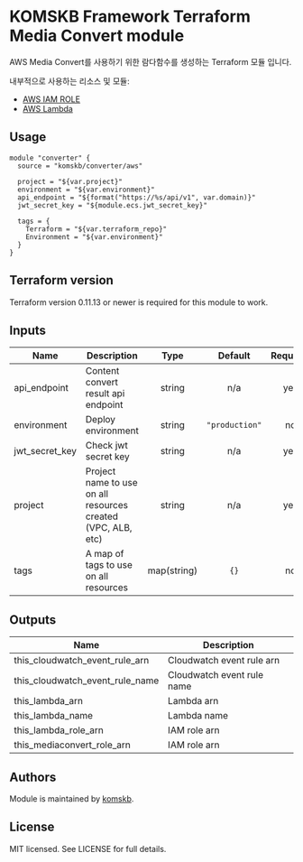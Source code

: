 # KOMSKB Framework Terraform Media Convert module 

AWS Media Convert를 사용하기 위한 람다함수를 생성하는 Terraform 모듈 입니다.

내부적으로 사용하는 리소스 및 모듈:

* [AWS IAM ROLE](https://www.terraform.io/docs/providers/aws/r/iam_role.html)
* [AWS Lambda](https://www.terraform.io/docs/providers/aws/r/lambda_function.html)


## Usage

```hcl
module "converter" {
  source = "komskb/converter/aws"

  project = "${var.project}"
  environment = "${var.environment}"
  api_endpoint = "${format("https://%s/api/v1", var.domain)}"
  jwt_secret_key = "${module.ecs.jwt_secret_key}"

  tags = {
    Terraform = "${var.terraform_repo}"
    Environment = "${var.environment}"
  }
}
```

## Terraform version

Terraform version 0.11.13 or newer is required for this module to work.


<!-- BEGINNING OF PRE-COMMIT-TERRAFORM DOCS HOOK -->
## Inputs

| Name | Description | Type | Default | Required |
|------|-------------|:----:|:-----:|:-----:|
| api\_endpoint | Content convert result api endpoint | string | n/a | yes |
| environment | Deploy environment | string | `"production"` | no |
| jwt\_secret\_key | Check jwt secret key | string | n/a | yes |
| project | Project name to use on all resources created (VPC, ALB, etc) | string | n/a | yes |
| tags | A map of tags to use on all resources | map(string) | `{}` | no |

## Outputs

| Name | Description |
|------|-------------|
| this\_cloudwatch\_event\_rule\_arn | Cloudwatch event rule arn |
| this\_cloudwatch\_event\_rule\_name | Cloudwatch event rule name |
| this\_lambda\_arn | Lambda arn |
| this\_lambda\_name | Lambda name |
| this\_lambda\_role\_arn | IAM role arn |
| this\_mediaconvert\_role\_arn | IAM role arn |

<!-- END OF PRE-COMMIT-TERRAFORM DOCS HOOK -->


## Authors

Module is maintained by [komskb](https://github.com/komskb).

## License

MIT licensed. See LICENSE for full details.
